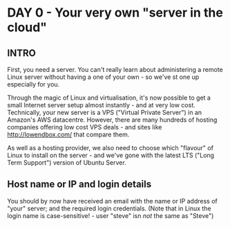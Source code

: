 # DAY 0 - Your very own "server in the cloud" 

## INTRO
First, you need a server. You can't really learn about administering a remote Linux server without having a one of your own - so we've st one up especially for you.

Through the magic of Linux and virtualisation, it's now possible to get a small Internet server setup almost instantly - and at very low cost. Technically, your new server is a VPS  ("Virtual Private Server") in an Amazon's AWS datacentre. However, there are many hundreds of hosting companies offering low cost VPS deals - and sites like http://lowendbox.com/ that compare them.

As well as a hosting provider, we also need to choose which "flavour" of Linux to install on the server - and we've gone with the latest LTS ("Long Term Support") version of Ubuntu Server. 
 

## Host name or IP and login details
You should by now have received an email with the name or IP address of "your" server; and the required login credentials. (Note that in Linux the login name is case-sensitive! - user "steve" isn *not* the same as "Steve")

